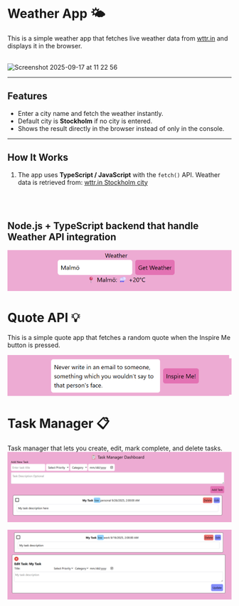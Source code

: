 
# Weather App 🌤️

This is a simple weather app that fetches live weather data from [wttr.in](https://wttr.in) and displays it in the browser.
<br><br>


<img width="1300" height="891" alt="Screenshot 2025-09-17 at 11 22 56" src="https://github.com/user-attachments/assets/a9eecd9e-9dc6-4505-8b69-b2a6279bd58d" />




---

## Features
- Enter a city name and fetch the weather instantly.
- Default city is **Stockholm** if no city is entered.
- Shows the result directly in the browser instead of only in the console.

---

## How It Works
1. The app uses **TypeScript / JavaScript** with the `fetch()` API.
Weather data is retrieved from:  [wttr.in Stockholm city](https://wttr.in/{Stockholm}?format=3)

<br><br>
## Node.js + TypeScript backend that handle Weather API integration

<img src="images/weatherResponse.png" />

# Quote API 💡
This is a simple quote app that fetches a random quote when the Inspire Me button is pressed.

<img src="images/quoteAPI.png">

# Task Manager 📋
Task manager that lets you create, edit, mark complete, and delete tasks.
<img src="images/Task manager.png">

<img src="images/editform.png">
